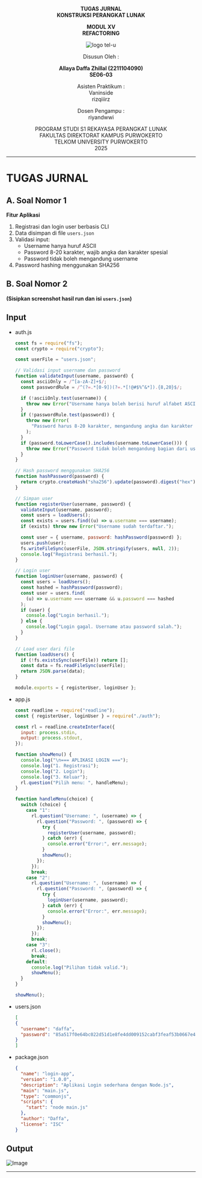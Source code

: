 <div align="center">

**TUGAS JURNAL**  
**KONSTRUKSI PERANGKAT LUNAK**

**MODUL XV**  
**REFACTORING**

![logo tel-u](https://github.com/user-attachments/assets/3a44181d-9c92-47f6-8cf0-87755117fd99)

Disusun Oleh :

**Allaya Daffa Zhillal (2211104090)**  
**SE06-03**

Asisten Praktikum :  
Vaninside  
rizqiiirz

Dosen Pengampu :  
riyandwwi

PROGRAM STUDI S1 REKAYASA PERANGKAT LUNAK  
FAKULTAS DIREKTORAT KAMPUS PURWOKERTO  
TELKOM UNIVERSITY PURWOKERTO  
2025

</div>

---

# TUGAS JURNAL

## A. Soal Nomor 1

**Fitur Aplikasi**

1. Registrasi dan login user berbasis CLI
2. Data disimpan di file `users.json`
3. Validasi input:
   - Username hanya huruf ASCII
   - Password 8-20 karakter, wajib angka dan karakter spesial
   - Password tidak boleh mengandung username
4. Password hashing menggunakan SHA256

## B. Soal Nomor 2

**(Sisipkan screenshot hasil run dan isi `users.json`)**

## Input

- auth.js

  ```js
  const fs = require("fs");
  const crypto = require("crypto");

  const userFile = "users.json";

  // Validasi input username dan password
  function validateInput(username, password) {
    const asciiOnly = /^[a-zA-Z]+$/;
    const passwordRule = /^(?=.*[0-9])(?=.*[!@#$%^&*]).{8,20}$/;

    if (!asciiOnly.test(username)) {
      throw new Error("Username hanya boleh berisi huruf alfabet ASCII.");
    }
    if (!passwordRule.test(password)) {
      throw new Error(
        "Password harus 8-20 karakter, mengandung angka dan karakter spesial."
      );
    }
    if (password.toLowerCase().includes(username.toLowerCase())) {
      throw new Error("Password tidak boleh mengandung bagian dari username.");
    }
  }

  // Hash password menggunakan SHA256
  function hashPassword(password) {
    return crypto.createHash("sha256").update(password).digest("hex");
  }

  // Simpan user
  function registerUser(username, password) {
    validateInput(username, password);
    const users = loadUsers();
    const exists = users.find((u) => u.username === username);
    if (exists) throw new Error("Username sudah terdaftar.");

    const user = { username, password: hashPassword(password) };
    users.push(user);
    fs.writeFileSync(userFile, JSON.stringify(users, null, 2));
    console.log("Registrasi berhasil.");
  }

  // Login user
  function loginUser(username, password) {
    const users = loadUsers();
    const hashed = hashPassword(password);
    const user = users.find(
      (u) => u.username === username && u.password === hashed
    );
    if (user) {
      console.log("Login berhasil.");
    } else {
      console.log("Login gagal. Username atau password salah.");
    }
  }

  // Load user dari file
  function loadUsers() {
    if (!fs.existsSync(userFile)) return [];
    const data = fs.readFileSync(userFile);
    return JSON.parse(data);
  }

  module.exports = { registerUser, loginUser };
  ```

- app.js

  ```js
  const readline = require("readline");
  const { registerUser, loginUser } = require("./auth");

  const rl = readline.createInterface({
    input: process.stdin,
    output: process.stdout,
  });

  function showMenu() {
    console.log("\n=== APLIKASI LOGIN ===");
    console.log("1. Registrasi");
    console.log("2. Login");
    console.log("3. Keluar");
    rl.question("Pilih menu: ", handleMenu);
  }

  function handleMenu(choice) {
    switch (choice) {
      case "1":
        rl.question("Username: ", (username) => {
          rl.question("Password: ", (password) => {
            try {
              registerUser(username, password);
            } catch (err) {
              console.error("Error:", err.message);
            }
            showMenu();
          });
        });
        break;
      case "2":
        rl.question("Username: ", (username) => {
          rl.question("Password: ", (password) => {
            try {
              loginUser(username, password);
            } catch (err) {
              console.error("Error:", err.message);
            }
            showMenu();
          });
        });
        break;
      case "3":
        rl.close();
        break;
      default:
        console.log("Pilihan tidak valid.");
        showMenu();
    }
  }

  showMenu();
  ```

- users.json
  ```json
  [
  {
    "username": "daffa",
    "password": "85a517f0e64bc022d51d1e8fe4dd009152cabf3feaf53b0667e4746bc61a2f73"
  }
  ]
  ```
- package.json
  ```json
  {
    "name": "login-app",
    "version": "1.0.0",
    "description": "Aplikasi Login sederhana dengan Node.js",
    "main": "main.js",
    "type": "commonjs",
    "scripts": {
      "start": "node main.js"
    },
    "author": "Daffa",
    "license": "ISC"
  }
  ```

## Output

![Image](https://github.com/user-attachments/assets/1f245dbb-3066-41e9-aa80-9c33c063034d)

---

